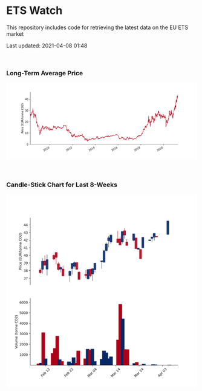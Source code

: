 # ETS Watch

This repository includes code for retrieving the latest data on the EU ETS market

Last updated: 2021-04-08 01:48

<br>

### Long-Term Average Price

![Long-term average](img/long_term_avg.png)

<br>

### Candle-Stick Chart for Last 8-Weeks

![Open, High, Low, Close & Volume](img/ohlc_vol.png)
